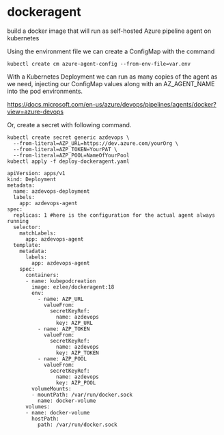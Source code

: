 # dockeragent
build a docker image that will run as self-hosted Azure pipeline agent on kubernetes

Using the environment file we can create a ConfigMap with the command 
```
kubectl create cm azure-agent-config --from-env-file=var.env 
```

With a Kubernetes Deployment we can run as many copies of the agent as we need, injecting our ConfigMap values along with an AZ_AGENT_NAME into the pod environments.

https://docs.microsoft.com/en-us/azure/devops/pipelines/agents/docker?view=azure-devops

Or, create a secret with following command.
```
kubectl create secret generic azdevops \
  --from-literal=AZP_URL=https://dev.azure.com/yourOrg \
  --from-literal=AZP_TOKEN=YourPAT \
  --from-literal=AZP_POOL=NameOfYourPool
kubectl apply -f deploy-dockeragent.yaml 
```
```
apiVersion: apps/v1
kind: Deployment
metadata:
  name: azdevops-deployment
  labels:
    app: azdevops-agent
spec:
  replicas: 1 #here is the configuration for the actual agent always running
  selector:
    matchLabels:
      app: azdevops-agent
  template:
    metadata:
      labels:
        app: azdevops-agent
    spec:
      containers:
      - name: kubepodcreation
        image: ezlee/dockeragent:18
        env:
          - name: AZP_URL
            valueFrom:
              secretKeyRef:
                name: azdevops
                key: AZP_URL
          - name: AZP_TOKEN
            valueFrom:
              secretKeyRef:
                name: azdevops
                key: AZP_TOKEN
          - name: AZP_POOL
            valueFrom:
              secretKeyRef:
                name: azdevops
                key: AZP_POOL
        volumeMounts:
        - mountPath: /var/run/docker.sock
          name: docker-volume
      volumes:
      - name: docker-volume
        hostPath:
          path: /var/run/docker.sock
```
